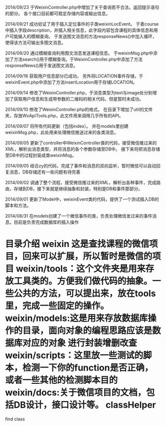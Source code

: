 2014/09/23
于WeixinController.php中增加了关于查询若不合法，返回提示语句的部分。
各个接口目前都可稳定存储内容或输出信息。

2014/09/21
成功验证了用于插入定位事件的子类weixinLocEvent。
于表course中插入字段description，并插入相关信息，此字段内容包含课程的具体信息和用户可能输入的模糊查询。
于发送图文消息的方法responseNews()中加入循环，使得该方法可输出多图文消息。

2014/09/20
通过模糊查询利用图文消息发送课程信息。
于weixinMsg.php中添加了方法search()用于模糊查询。于WeixinController.php中添加了方法responseNews()用于发送图文消息。

2014/09/16
获取用户信息部分已成功。
另外将LOCATION事件存储，于weixinEvent.php中添加了方法insertLocation用于存储LOCATION。

2014/09/14
修改了WeixinController.php，于消息类型为text与image处分别增加了获取用户信息和生成带参数的二维码的相关代码，但是暂时未成功。

2014/09/10
修改了WeixinController.php的格式。
在目录下增加了util的文件夹，存放WxApiTools.php，此文件用来调用几乎所有的API。

2014/09/07
将所有代码更新（包括index）。
并在models里创建weixinMsg.php，此处用来处理微信推送过来的各类消息。

2014/09/05
更新了controller中WeixinController类的代码，接受微信推过来的XML，解析出消息类型，并将消息的各个参数存储至DB中。
接下来将把消息存储至DB中的过程封装成类weixinMsg。

2014/09/05
结合zy的代码，完成了事件和消息的双向监听，暂时微信可以自动回复消息，DB存储还有一些问题有待完善

2014/09/02
调通了整个流程，接受微信推过来的XML，解析出各种事件，完成路由，存储到DB，接下来就是继续抽象和封装，特别是DB和事件那部分。

2014/09/01
更新了Model中，weixinEvent类的代码，提供了一个测试插入DB的脚本和方法。

2014/08/31
在models创建了一个微信事件的类，负责处理微信发过来的事件消息。目前是负责完成数据库的插入操作



目录介绍
weixin 这是查找课程的微信项目，回来可以扩展，所以暂时是微信的项目
weixin/tools：这个文件夹是用来存放工具类的。方便我们做代码的抽象。一些公共的方法，可以提出来，放在tools里，完成一些固定的操作。
weixin/models:这是用来存放数据库操作的目录，面向对象的编程思路应该是数据库对应的对象 进行封装增删改查
weixin/scripts：这里放一些测试的脚本，检测一下你的function是否正确，或者一些其他的检测脚本目的
weixin/docs:关于微信项目的文档，包括DB设计，接口设计等。
classHelper
===========

find class 
